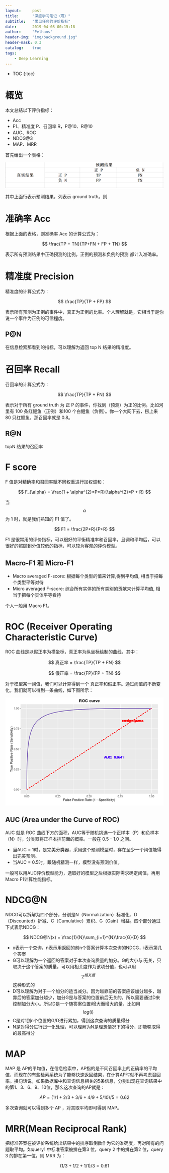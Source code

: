 ```yaml
---
layout:     post
title:      "深度学习笔记（零）"
subtitle:   "常见任务的评价指标"
date:       2019-04-08 00:15:18
author:     "Pelhans"
header-img: "img/background.jpg"
header-mask: 0.3 
catalog:    true
tags:
    - Deep Learning
---
```


* TOC
{:toc}

# 概览

本文总结以下评价指标：

* Acc    
* F1、精准度 P、召回率 R，P@10、R@10    
* AUC、ROC    
* NDCG@3    
* MAP、MRR

首先给出一个表格：

![](/img/in-post/ml_mianshi/metric_table.png)

其中上面行表示预测结果，列表示 ground truth。则

# 准确率 Acc
根据上面的表格，则准确率 Acc 的计算公式为：

$$ \frac{TP + TN}{TP+FN + FP + TN} $$

表示所有预测结果中正确预测的比例。正例的预测和负例的预测 都计入准确率。

# 精准度 Precision

精准度的计算公式为：

$$ \frac{TP}{TP  + FP} $$

表示所有预测为正例的事件中，真正为正例的比率。个人理解就是，它相当于是你说一个事件为正例的可信程度。

## P@N

在信息检索那看到的指标，可以理解为返回 top N 结果的精准度。

# 召回率 Recall

召回率的计算公式为：

$$ \frac{TP}{TP + FN} $$

表示对于所有 ground truth 为 正 P 的事件，你找到（预测）为正的比例。比如河里有 100 条红鲤鱼（正例）和100 个白鲤鱼（负例）。你一个大网下去，捞上来 80 只红鲤鱼，那召回率就是 0.8。

## R@N

topN 结果的召回率

# F score

F 值是对精确率和召回率赋不同权重进行加权调和：

$$ F_{\alpha} = \frac{1 + \alpha^{2}*P*R}{\alpha^{2}*P + R} $$

当 $$ \alpha$$ 为 1 时，就是我们熟知的 F1 值了。

$$ F1 = \frac{2P*R}{P+R} $$

F1 是很常用的评价指标，可以很好的平衡精准率和召回率，且调和平均后，可以很好的照顾到分值较低的指标，可以较为客观的评价模型。

## Macro-F1 和 Micro-F1

* Macro averaged F-score: 根据每个类型的值来计算,得到平均值, 相当于把每个类型平等对待    
* Micro averaged F-score: 综合所有实体的所有类别的贡献来计算平均值, 相当于把每个实体平等看待

个人一般用 Macro F1。

# ROC (Receiver Operating Characteristic Curve)

ROC 曲线是以假正率为横坐标，真正率为纵坐标绘制的曲线，其中：

$$ 真正率 = \frac{TP}{TP + FN} $$

$$ 假正率 = \frac{FP}{FP + TN} $$

对于模型某一阈值，我们可以计算得到一个 真正率和假正率。通过阈值的不断变化，我们就可以得到一条曲线，如下图所示：

![](/img/in-post/ml_mianshi/roc.jpg)

## AUC (Area under the Curve of ROC)

AUC 就是 ROC 曲线下方的面积，AUC等于随机挑选一个正样本（P）和负样本（N）时，分类器将正样本排前面的概率。一般在 0.5 - 1.0 之间。

* 当AUC = 1时，是完美分类器，采用这个预测模型时，存在至少一个阈值能得出完美预测。    
* 当AUC = 0.5时，跟随机猜测一样，模型没有预测价值。

一般可以用AUC评价模型能力，选取好的模型之后根据实际需求确定阈值，再用Macro F1计算性能指标。

# NDCG@N

NDCG可以拆解为四个部分，分别是N（Normalization）标准化、D（Discounted）折减、C（Cumulative）累积、G（Gain）增益。四个部分通过下式表示NDCG：

$$ NDCG@N(x) = \frac{1}{N}\sum_{i=1}^{N}\frac{G}{D} $$

* x表示一个查询，n表示用返回的前n个答案计算本次查询的NDCG，i表示第几个答案    
* G可以理解为一个返回的答案对于本次查询质量的加分。G的大小与i无关，只取决于这个答案的质量，可以用相关度作为该项分值，也可以用 $$2^{相关度}$$这种形式的    
* D可以理解为对于一个加分的适当减分。因为越靠前的答案应该加分越多，越靠后的答案加分越少，加分G是与答案的位置前后无关的，所以需要通过D来控制加分大小。所以D是一个随答案位置i增大而增大的量，比如用$$log(i)$$    
* C是对1到n个位置的G/D进行累加，得到这次查询的质量得分    
* N是对得分进行归一化处理，可以理解为N是理想情况下的得分，即能够取得的最高得分    

# MAP

MAP 是 AP的平均值，在信息检索中，AP指的是不同召回率上的正确率的平均值，而现在的有些检索系统为了能够快速返回结果，在计算AP时就不再考虑召回率。换句话说，如果数据库中和查询信息相关的5条信息，分别出现在查询结果中的第1、3、6、9、10位，那么这次查询的AP就是： 

$$ AP = (1/1 + 2/3 + 3/6 + 4/9 + 5/10)/5 = 0.62 $$ 

多次查询就可以得到多个 AP ，对其取平均即可得到 MAP。

# MRR(Mean Reciprocal Rank)

把标准答案在被评价系统给出结果中的排序取倒数作为它的准确度，再对所有的问题取平均。如query1 中标准答案被排在第3 位，query 2 中的排在第2 位，query 3 的排在第一位，则 MRR 为：

$$ (1/3 + 1/2 + 1/1)/3 = 0.61 $$
